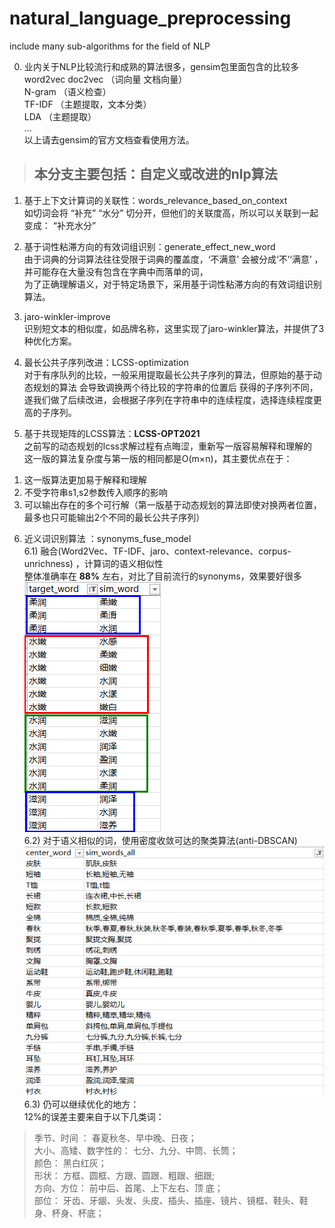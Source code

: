 # natural_language_preprocessing
include many sub-algorithms for the field of NLP

0. 业内关于NLP比较流行和成熟的算法很多，gensim包里面包含的比较多    
word2vec doc2vec （词向量  文档向量）  
N-gram （语义检查）  
TF-IDF （主题提取，文本分类）   
LDA （主题提取）   
...  
以上请去gensim的官方文档查看使用方法。  
> ## 本分支主要包括：自定义或改进的nlp算法  
1. 基于上下文计算词的关联性：words_relevance_based_on_context   
如切词会将 “补充”  “水分”  切分开，但他们的关联度高，所以可以关联到一起变成： “补充水分” 

2. 基于词性粘滞方向的有效词组识别：generate_effect_new_word  
由于词典的分词算法往往受限于词典的覆盖度，‘不满意’ 会被分成‘不’‘满意’ ，并可能存在大量没有包含在字典中而落单的词，    
为了正确理解语义，对于特定场景下，采用基于词性粘滞方向的有效词组识别算法。   

3. jaro-winkler-improve   
识别短文本的相似度，如品牌名称，这里实现了jaro-winkler算法，并提供了3种优化方案。    
  
4. 最长公共子序列改进：LCSS-optimization  
对于有序队列的比较，一般采用提取最长公共子序列的算法，但原始的基于动态规划的算法 会导致调换两个待比较的字符串的位置后 获得的子序列不同，遂我们做了后续改进，会根据子序列在字符串中的连续程度，选择连续程度更高的子序列。  

5. 基于共现矩阵的LCSS算法：**LCSS-OPT2021**  
之前写的动态规划的lcss求解过程有点晦涩，重新写一版容易解释和理解的  
这一版的算法复杂度与第一版的相同都是O(m×n)，其主要优点在于：  
1) 这一版算法更加易于解释和理解  
2) 不受字符串s1,s2参数传入顺序的影响  
3) 可以输出存在的多个可行解（第一版基于动态规划的算法即使对换两者位置，最多也只可能输出2个不同的最长公共子序列）  

6. 近义词识别算法 ：synonyms_fuse_model     
6.1)  融合(Word2Vec、TF-IDF、jaro、context-relevance、corpus-unrichness) ，计算词的语义相似性  
整体准确率在 **88%** 左右，对比了目前流行的synonyms，效果要好很多    
![近义词识别效果](https://github.com/laura-zhang-cn/natural_language_preprocessing/blob/master/effect-images/%E8%BF%91%E4%B9%89%E8%AF%8D%E8%AF%86%E5%88%AB%E6%95%88%E6%9E%9C.png)  
6.2)  对于语义相似的词，使用密度收敛可达的聚类算法(anti-DBSCAN)   
![密度可达的聚类算法效果](https://github.com/laura-zhang-cn/natural_language_preprocessing/blob/master/effect-images/%E5%AF%86%E5%BA%A6%E6%94%B6%E6%95%9B%E5%8F%AF%E8%BE%BE%E7%9A%84%E8%81%9A%E7%B1%BB%E7%AE%97%E6%B3%95.png)  
6.3)  仍可以继续优化的地方：  
12%的误差主要来自于以下几类词：   
> 季节、时间 ： 春夏秋冬、早中晚、日夜；  
> 大小、高矮、数字性的： 七分、九分、中筒、长筒；  
> 颜色： 黑白红灰；   
> 形状： 方框、圆框、方跟、圆跟、粗跟、细跟;   
> 方向、方位： 前中后、首尾、上下左右、顶 底；   
> 部位： 牙齿、牙龈、头发、头皮、插头、插座、镜片、镜框、鞋头、鞋身、杯身、杯底；  


